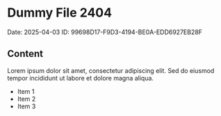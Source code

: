 # Dummy File 2404

Date: 2025-04-03
ID: 99698D17-F9D3-4194-BE0A-EDD6927EB28F

## Content

Lorem ipsum dolor sit amet, consectetur adipiscing elit.
Sed do eiusmod tempor incididunt ut labore et dolore magna aliqua.

* Item 1
* Item 2
* Item 3
